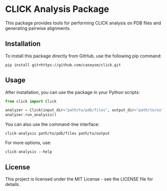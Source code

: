 # CLICK Analysis Package

This package provides tools for performing CLICK analysis on PDB files and generating pairwise alignments.

## Installation

To install this package directly from GitHub, use the following pip command:

```
pip install git+https://github.com/caseysm/click.git
```

## Usage

After installation, you can use the package in your Python scripts:

```python
from click import Click

analyzer = Click(input_dir="path/to/pdb/files", output_dir="path/to/output")
analyzer.run_analysis()
```

You can also use the command-line interface:

```
click-analysis path/to/pdb/files path/to/output
```

For more options, use:

```
click-analysis --help
```

## License

This project is licensed under the MIT License - see the LICENSE file for details.